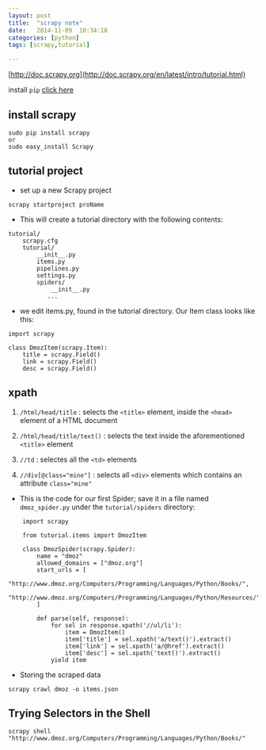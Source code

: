 ```yaml
---
layout: post
title:  "scrapy note"
date:   2014-11-09	10:34:18
categories: [python]
tags: [scrapy,tutorial]

---
```


[http://doc.scrapy.org](http://doc.scrapy.org/en/latest/intro/tutorial.html)

install `pip` [click here](https://pip.pypa.io/en/latest/installing.html#install-pip)

## install scrapy

	
```
sudo pip install scrapy 
or
sudo easy_install Scrapy
```
	

## tutorial project 


* set up a new Scrapy project
	
```
scrapy startproject proName
```

* This will create a tutorial directory with the following contents:

```
tutorial/
   	scrapy.cfg
   	tutorial/
        __init__.py
        items.py
        pipelines.py
        settings.py
        spiders/
            __init__.py
           ...
```
* we edit items.py, found in the tutorial directory. Our Item class looks like this:

```
import scrapy

class DmozItem(scrapy.Item):
    title = scrapy.Field()
    link = scrapy.Field()
    desc = scrapy.Field()
```
	
## xpath	

1. `/html/head/title` : selects the `<title>` element, inside the `<head>` element of a HTML document
 
2. `/html/head/title/text()` : selects the text inside the aforementioned `<title>` element
 
3. `//td` : selectes all the `<td>` elements
 
4. `//div[@class="mine"]` : selects all `<div>` elements which contains an 	attribute `class="mine"`
 

* This is the code for our first Spider; save it in a file named `dmoz_spider.py` under the `tutorial/spiders` directory:


```
	import scrapy

	from tutorial.items import DmozItem
	
	class DmozSpider(scrapy.Spider):
	    name = "dmoz"
	    allowed_domains = ["dmoz.org"]
	    start_urls = [
	        "http://www.dmoz.org/Computers/Programming/Languages/Python/Books/",
	        "http://www.dmoz.org/Computers/Programming/Languages/Python/Resources/"
	    ]
	
	    def parse(self, response):
	        for sel in response.xpath('//ul/li'):
	            item = DmozItem()
	            item['title'] = sel.xpath('a/text()').extract()
	            item['link'] = sel.xpath('a/@href').extract()
	            item['desc'] = sel.xpath('text()').extract()
            yield item
```


* Storing the scraped data


```
scrapy crawl dmoz -o items.json
```

## Trying Selectors in the Shell
	

```			
scrapy shell "http://www.dmoz.org/Computers/Programming/Languages/Python/Books/"		
```